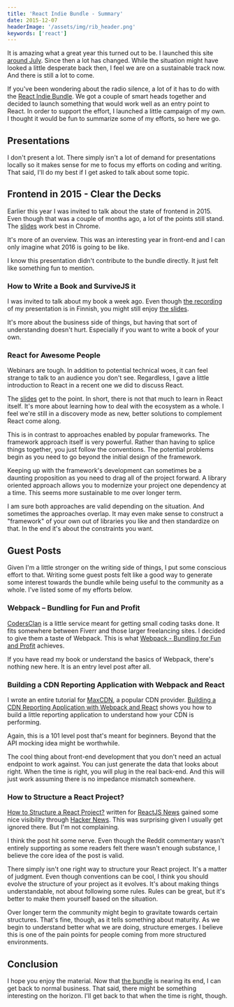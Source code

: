 ```yaml
---
title: 'React Indie Bundle - Summary'
date: 2015-12-07
headerImage: '/assets/img/rib_header.png'
keywords: ['react']
---
```


It is amazing what a great year this turned out to be. I launched this site [around July](../the-story-so-far). Since then a lot has changed. While the situation might have looked a little desperate back then, I feel we are on a sustainable track now. And there is still a lot to come.

If you've been wondering about the radio silence, a lot of it has to do with the [React Indie Bundle](http://www.reactindiebundle.com/). We got a couple of smart heads together and decided to launch something that would work well as an entry point to React. In order to support the effort, I launched a little campaign of my own. I thought it would be fun to summarize some of my efforts, so here we go.

## Presentations

I don't present a lot. There simply isn't a lot of demand for presentations locally so it makes sense for me to focus my efforts on coding and writing. That said, I'll do my best if I get asked to talk about some topic.

## Frontend in 2015 - Clear the Decks

Earlier this year I was invited to talk about the state of frontend in 2015. Even though that was a couple of months ago, a lot of the points still stand. The [slides](https://survivejs.github.io/frontend-in-2015) work best in Chrome.

It's more of an overview. This was an interesting year in front-end and I can only imagine what 2016 is going to be like.

I know this presentation didn't contribute to the bundle directly. It just felt like something fun to mention.

### How to Write a Book and SurviveJS it

I was invited to talk about my book a week ago. Even though [the recording](https://www.youtube.com/watch?v=DrgZaiqm4YE) of my presentation is in Finnish, you might still enjoy [the slides](https://survivejs.github.io/how-to-write-a-book-and-survivejs-it).

It's more about the business side of things, but having that sort of understanding doesn't hurt. Especially if you want to write a book of your own.

### React for Awesome People

Webinars are tough. In addition to potential technical woes, it can feel strange to talk to an audience you don't see. Regardless, I gave a little introduction to React in a recent one we did to discuss React.

The [slides](https://survivejs.github.io/react-for-awesome-people/) get to the point. In short, there is not that much to learn in React itself. It's more about learning how to deal with the ecosystem as a whole. I feel we're still in a discovery mode as new, better solutions to complement React come along.

This is in contrast to approaches enabled by popular frameworks. The framework approach itself is very powerful. Rather than having to splice things together, you just follow the conventions. The potential problems begin as you need to go beyond the initial design of the framework.

Keeping up with the framework's development can sometimes be a daunting proposition as you need to drag all of the project forward. A library oriented approach allows you to modernize your project one dependency at a time. This seems more sustainable to me over longer term.

I am sure both approaches are valid depending on the situation. And sometimes the approaches overlap. It may even make sense to construct a "framework" of your own out of libraries you like and then standardize on that. In the end it's about the constraints you want.

## Guest Posts

Given I'm a little stronger on the writing side of things, I put some conscious effort to that. Writing some guest posts felt like a good way to generate some interest towards the bundle while being useful to the community as a whole. I've listed some of my efforts below.

### Webpack – Bundling for Fun and Profit

[CodersClan](https://www.codersclan.net/) is a little service meant for getting small coding tasks done. It fits somewhere between Fiverr and those larger freelancing sites. I decided to give them a taste of Webpack. This is what [Webpack - Bundling for Fun and Profit](https://blog-admin.codersclan.com/webpack-bundling-for-fun-and-profit-2/) achieves.

If you have read my book or understand the basics of Webpack, there's nothing new here. It is an entry level post after all.

### Building a CDN Reporting Application with Webpack and React

I wrote an entire tutorial for [MaxCDN](https://www.maxcdn.com/), a popular CDN provider. [Building a CDN Reporting Application with Webpack and React](https://www.maxcdn.com/blog/cdn-reporting-application-webpack-react/) shows you how to build a little reporting application to understand how your CDN is performing.

Again, this is a 101 level post that's meant for beginners. Beyond that the API mocking idea might be worthwhile.

The cool thing about front-end development that you don't need an actual endpoint to work against. You can just generate the data that looks about right. When the time is right, you will plug in the real back-end. And this will just work assuming there is no impedance mismatch somewhere.

### How to Structure a React Project?

[How to Structure a React Project?](https://reactjsnews.com/structuring-react-projects/) written for [ReactJS News](https://reactjsnews.com/) gained some nice visibility through [Hacker News](https://news.ycombinator.com/item?id=10645170). This was surprising given I usually get ignored there. But I'm not complaining.

I think the post hit some nerve. Even though the Reddit commentary wasn't entirely supporting as some readers felt there wasn't enough substance, I believe the core idea of the post is valid.

There simply isn't one right way to structure your React project. It's a matter of judgment. Even though conventions can be cool, I think you should evolve the structure of your project as it evolves. It's about making things understandable, not about following some rules. Rules can be great, but it's better to make them yourself based on the situation.

Over longer term the community might begin to gravitate towards certain structures. That's fine, though, as it tells something about maturity. As we begin to understand better what we are doing, structure emerges. I believe this is one of the pain points for people coming from more structured environments.

## Conclusion

I hope you enjoy the material. Now that [the bundle](http://www.reactindiebundle.com/) is nearing its end, I can get back to normal business. That said, there might be something interesting on the horizon. I'll get back to that when the time is right, though.
